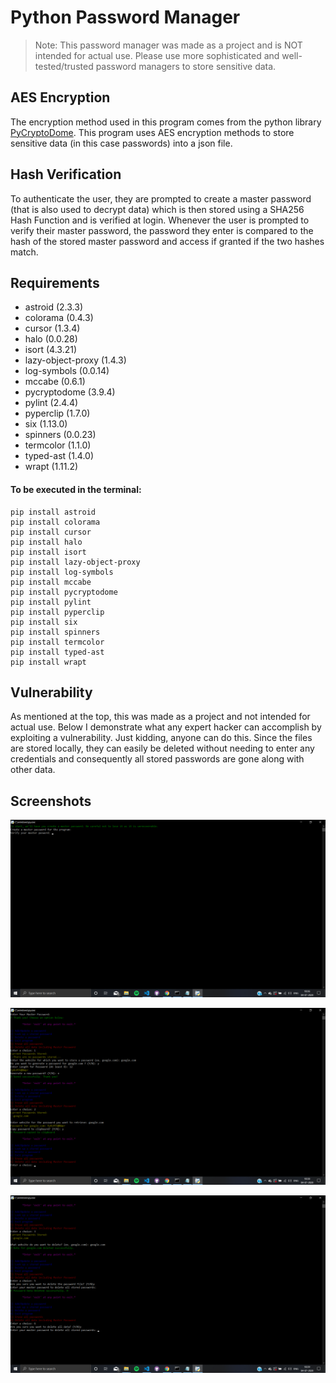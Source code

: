 # Python Password Manager
>Note: This password manager was made as a project and is NOT intended for actual use. Please use more sophisticated and well-tested/trusted password managers to store sensitive data.


## AES Encryption

The encryption method used in this program comes from the python library [PyCryptoDome](https://pypi.org/project/pycryptodome/). This program uses AES encryption methods to store sensitive data (in this case passwords) into a json file.

## Hash Verification
 To authenticate the user, they are prompted to create a master password (that is also used to decrypt data) which is then stored using a SHA256 Hash Function and is verified at login. Whenever the user is prompted to verify their master password, the password they enter is compared to the hash of the stored master password and access if granted if the two hashes match.

## Requirements
- astroid (2.3.3)
- colorama (0.4.3)
- cursor (1.3.4)
- halo (0.0.28)
- isort (4.3.21)
- lazy-object-proxy (1.4.3)
- log-symbols (0.0.14)
- mccabe (0.6.1)
- pycryptodome (3.9.4)
- pylint (2.4.4)
- pyperclip (1.7.0)
- six (1.13.0)
- spinners (0.0.23)
- termcolor (1.1.0)
- typed-ast (1.4.0)
- wrapt (1.11.2)

#### To be executed in the terminal:
```shell
pip install astroid
pip install colorama
pip install cursor
pip install halo
pip install isort
pip install lazy-object-proxy
pip install log-symbols
pip install mccabe
pip install pycryptodome
pip install pylint
pip install pyperclip
pip install six
pip install spinners
pip install termcolor
pip install typed-ast
pip install wrapt
```

## Vulnerability
As mentioned at the top, this was made as a project and not intended for actual use. Below I demonstrate what any expert hacker can accomplish by exploiting a vulnerability. Just kidding, anyone can do this. Since the files are stored locally, they can easily be deleted without needing to enter any credentials and consequently all stored passwords are gone along with other data.

## Screenshots
[![Screenshot 1](https://github.com/anubhab-code/Password-Manager/blob/master/Screenshots/1.png "Screenshot 1")](https://github.com/anubhab-code/Password-Manager/blob/master/Screenshots/1.png "Screenshot 1")

[![Screenshot 2](https://github.com/anubhab-code/Password-Manager/blob/master/Screenshots/2.png "Screenshot 2")](https://github.com/anubhab-code/Password-Manager/blob/master/Screenshots/2.png "Screenshot 2")

[![Screenshot 3](https://github.com/anubhab-code/Password-Manager/blob/master/Screenshots/3.png "Screenshot 3")](https://github.com/anubhab-code/Password-Manager/blob/master/Screenshots/3.png "Screenshot 3")


